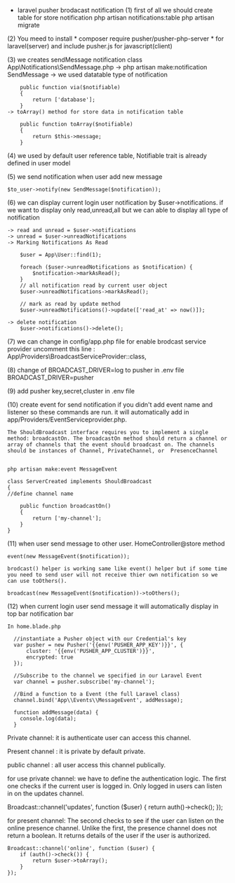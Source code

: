 - laravel pusher brodacast notification
(1) first of all we should create table for store notification
	php artisan notifications:table
	php artisan migrate
	
(2)	You meed to install * composer require pusher/pusher-php-server * for laravel(server)
	and include pusher.js for javascript(client)


(3) we creates sendMessage notification class
	App\Notifications\SendMessage.php
	-> php artisan make:notification SendMessage
	-> we used datatable type of notification 

	    public function via($notifiable)
	    {
	        return ['database'];
	    }
	-> toArray() method for store data in notification table
	
	    public function toArray($notifiable)
	    {
	        return $this->message;
	    }

(4) we used by default user reference table, Notifiable trait is already defined in user model 

(5) we send notification when user add new message
	
	$to_user->notify(new SendMessage($notification));

(6) we can display current login user notification by $user->notifications.
	if we want to display only read,unread,all but we can able to display all type of notification

	-> read and unread = $user->notifications
	-> unread = $user->unreadNotifications
	-> Marking Notifications As Read

		$user = App\User::find(1);

		foreach ($user->unreadNotifications as $notification) {
		    $notification->markAsRead();
		}
		// all notification read by current user object
		$user->unreadNotifications->markAsRead();
		
		// mark as read by update method
		$user->unreadNotifications()->update(['read_at' => now()]);

	-> delete notification
		$user->notifications()->delete();
(7) we can change in config/app.php file for enable brodcast service provider
	uncomment this line :  App\Providers\BroadcastServiceProvider::class,

(8) change of BROADCAST_DRIVER=log to pusher in .env file
	BROADCAST_DRIVER=pusher

(9) add pusher key,secret,cluster in .env file

(10) create event for send notification 
	if you didn't add event name and listener so these commands are run. it will automatically add in app/Providers/EventServiceprovider.php.
	
	The ShouldBroadcast interface requires you to implement a single method: broadcastOn. The broadcastOn method should return a channel or array of channels that the event should broadcast on. The channels should be instances of Channel, PrivateChannel, or  PresenceChannel


	php artisan make:event MessageEvent
	
	class ServerCreated implements ShouldBroadcast
	{
	//define channel name

		public function broadcastOn()
	    {
	        return ['my-channel'];
	    }
	}

(11) when user send message to other user.
	HomeController@store method
	
	event(new MessageEvent($notification));
	
	brodcast() helper is working same like event() helper but if some time you need to send user will not receive thier own notification so we can use toOthers().

	broadcast(new MessageEvent($notification))->toOthers();

(12) when current login user send message it will automatically display in top bar 	notification bar

	In home.blade.php

	  //instantiate a Pusher object with our Credential's key
      var pusher = new Pusher('{{env('PUSHER_APP_KEY')}}', {
          cluster: '{{env('PUSHER_APP_CLUSTER')}}',
          encrypted: true
      });

      //Subscribe to the channel we specified in our Laravel Event
      var channel = pusher.subscribe('my-channel');

      //Bind a function to a Event (the full Laravel class)
      channel.bind('App\\Events\\MessageEvent', addMessage);

      function addMessage(data) {
        console.log(data);
      }



Private channel: it is authenticate user can access this channel.

Present channel :  it is private by default private.

public channel : all user access this channel publically.

for use private channel:
we have to define the authentication logic. The first one checks if the current user is logged in. Only logged in users can listen in on the updates channel.

Broadcast::channel('updates', function ($user) {
    return auth()->check();
});

for present channel: 
The second checks to see if the user can listen on the online presence channel. Unlike the first, the presence channel does not return a boolean. It returns details of the user if the user is authorized.

```
Broadcast::channel('online', function ($user) {
    if (auth()->check()) {
        return $user->toArray();
    }
});
```
